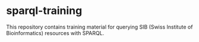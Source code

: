 # sparql-training
This repository contains training material for querying SIB (Swiss Institute of Bioinformatics) resources with SPARQL.
